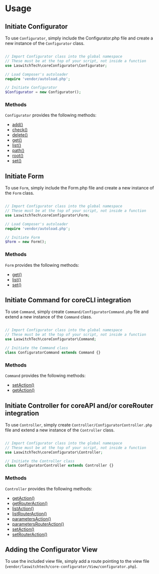 # Usage
## Initiate Configurator
To use `Configurator`, simply include the Configurator.php file and create a new instance of the `Configurator` class.

```php

// Import Configurator class into the global namespace
// These must be at the top of your script, not inside a function
use LaswitchTech\coreConfigurator\Configurator;

// Load Composer's autoloader
require 'vendor/autoload.php';

// Initiate Configurator
$Configurator = new Configurator();
```

### Methods
`Configurator` provides the following methods:

- [add()](methods/Configurator/add.md)
- [check()](methods/Configurator/check.md)
- [delete()](methods/Configurator/delete.md)
- [get()](methods/Configurator/get.md)
- [list()](methods/Configurator/list.md)
- [path()](methods/Configurator/path.md)
- [root()](methods/Configurator/root.md)
- [set()](methods/Configurator/set.md)

## Initiate Form
To use `Form`, simply include the Form.php file and create a new instance of the `Form` class.

```php

// Import Configurator class into the global namespace
// These must be at the top of your script, not inside a function
use LaswitchTech\coreConfigurator\Form;

// Load Composer's autoloader
require 'vendor/autoload.php';

// Initiate Form
$Form = new Form();
```

### Methods
`Form` provides the following methods:

- [get()](methods/Form/get.md)
- [list()](methods/Form/list.md)
- [set()](methods/Form/set.md)

## Initiate Command for coreCLI integration
To use `Command`, simply create `Command/ConfiguratorCommand.php` file and extend a new instance of the `Command` class.

```php

// Import Configurator class into the global namespace
// These must be at the top of your script, not inside a function
use LaswitchTech\coreConfigurator\Command;

// Initiate the Command class
class ConfiguratorCommand extends Command {}
```

### Methods
`Command` provides the following methods:

- [setAction()](methods/Command/setAction.md)
- [getAction()](methods/Command/getAction.md)

## Initiate Controller for coreAPI and/or coreRouter integration
To use `Controller`, simply create `Controller/ConfiguratorController.php` file and extend a new instance of the `Controller` class.

```php

// Import Configurator class into the global namespace
// These must be at the top of your script, not inside a function
use LaswitchTech\coreConfigurator\Controller;

// Initiate the Controller class
class ConfiguratorController extends Controller {}
```

### Methods
`Controller` provides the following methods:

- [getAction()](methods/Controller/getAction.md)
- [getRouterAction()](methods/Controller/getRouterAction.md)
- [listAction()](methods/Controller/listAction.md)
- [listRouterAction()](methods/Controller/listRouterAction.md)
- [parametersAction()](methods/Controller/parametersAction.md)
- [parametersRouterAction()](methods/Controller/parametersRouterAction.md)
- [setAction()](methods/Controller/setAction.md)
- [setRouterAction()](methods/Controller/setRouterAction.md)

## Adding the Configurator View
To use the included view file, simply add a route pointing to the view file (`vendor/laswitchtech/core-configurator/View/configurator.php`).
